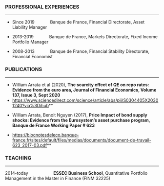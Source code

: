 ### **PROFESSIONAL EXPERIENCES**
___
- Since 2019 $~~~~~~~~~~~$ Banque de France, Financial Directorate, Asset Liability Manager
* 2013-2019 $~~~~~~~~~~~$ Banque de France, Markets Directorate, Fixed Income Portfolio Manager
+ 2008-2013 $~~~~~~~~~~~$ Banque de France, Financial Stability Directorate, Financial Economist

### **PUBLICATIONS**
---

- William Arrata et al (2020), **The scarcity effect of QE on repo rates: Evidence from the euro area,
Journal of Financial Economics, Volume 137, Issue 3, Sept 2020**
- https://www.sciencedirect.com/science/article/abs/pii/S0304405X20301240?via%3Dihub**
* William Arrata, Benoit Nguyen (2017), **Price Impact of bond supply shocks: Evidence from the
Eurosystem’s asset purchase program, Banque de France Working Paper # 623**
- https://blocnotesdeleco.banque-france.fr/sites/default/files/medias/documents/document-de-travail-623_2017-03.pdf**

### **TEACHING**
***
2014-today $~~~~~~~~~~~~~~~~~~~$ **ESSEC Business School**, Quantitative Portfolio Management in the Master in Finance (FINM 32225)
